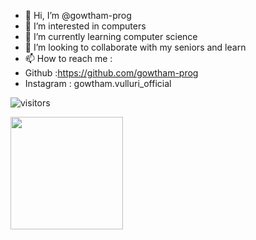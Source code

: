 - 👋 Hi, I’m @gowtham-prog
- 👀 I’m interested in computers 
- 🌱 I’m currently learning computer science
- 💞️ I’m looking to collaborate with my seniors and learn
- 📫 How to reach me :
- Github :https://github.com/gowtham-prog
- Instagram : gowtham.vulluri_official

<!---
gowtham-prog/gowtham-prog is a ✨ special ✨ repository because its `README.md` (this file) appears on your GitHub profile.
You can click the Preview link to take a look at your changes.
--->
![visitors](https://visitor-badge.glitch.me/badge?page_id=page.id)

<img height="180em" src="https://github-readme-stats.vercel.app/api?username=gowtham-prog&show_icons=true&hide_border=true&&count_private=true&include_all_commits=true" />
